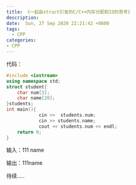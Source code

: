 ```yaml
---
title: 《一起由struct引发的C/C++内存分配和IO的思考》
description:  
date:  Sun, 27 Sep 2020 22:21:42 +0800
tags:
  - CPP
categories:
- CPP
---
```




代码：

~~~c++
#include <iostream>
using namespace std;
struct student{
    char num[3];
    char name[20];
}students;
int main(){
            cin >>  students.num;
			cin >> students.name;
			cout << students.num << endl;
    return 0;
}
~~~

输入：111 name

输出：111name



待续.....

